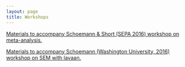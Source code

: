 ```yaml
---
layout: page
title: Workshops
---
```


[Materials to accompany Schoemann & Short (SEPA 2016) workshop on meta-analysis.](https://github.com/schoam4/Talks/blob/master/SEPA_meta/Meta_SEPA_040216.zip?raw=true)

[Materials to accompany Schoemann (Washington University, 2016) workshop on SEM with lavaan.](https://github.com/schoam4/Talks/blob/master/WashU_lavaan/SEM_with_R_06282016.zip?raw=true)